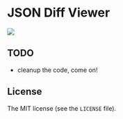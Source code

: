 # JSON Diff Viewer

![](http://i.imgur.com/G1rxYck.png)

## TODO

- cleanup the code, come on!

## License

The MIT license (see the `LICENSE` file).
